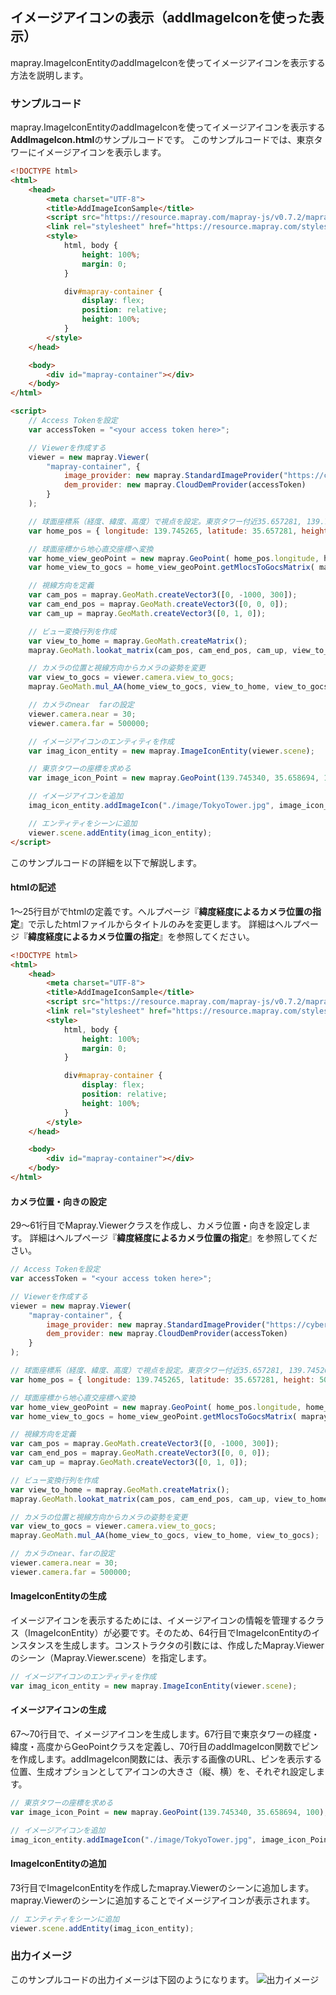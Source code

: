 ## イメージアイコンの表示（addImageIconを使った表示）

mapray.ImageIconEntityのaddImageIconを使ってイメージアイコンを表示する方法を説明します。

### サンプルコード
mapray.ImageIconEntityのaddImageIconを使ってイメージアイコンを表示する**AddImageIcon.html**のサンプルコードです。
このサンプルコードでは、東京タワーにイメージアイコンを表示します。

```HTML
<!DOCTYPE html>
<html>
    <head>
        <meta charset="UTF-8">
        <title>AddImageIconSample</title>
        <script src="https://resource.mapray.com/mapray-js/v0.7.2/mapray.js"></script>
        <link rel="stylesheet" href="https://resource.mapray.com/styles/v1/mapray.css">
        <style>
            html, body {
                height: 100%;
                margin: 0;
            }

            div#mapray-container {
                display: flex;
                position: relative;
                height: 100%;
            }
        </style>
    </head>

    <body>
        <div id="mapray-container"></div>
    </body>
</html>

<script>
    // Access Tokenを設定
    var accessToken = "<your access token here>";

    // Viewerを作成する
    viewer = new mapray.Viewer(
        "mapray-container", {
            image_provider: new mapray.StandardImageProvider("https://cyberjapandata.gsi.go.jp/xyz/seamlessphoto/", ".jpg", 256, 2, 18),
            dem_provider: new mapray.CloudDemProvider(accessToken)
        }
    );

    // 球面座標系（経度、緯度、高度）で視点を設定。東京タワー付近35.657281, 139.745265
    var home_pos = { longitude: 139.745265, latitude: 35.657281, height: 50 };

    // 球面座標から地心直交座標へ変換
    var home_view_geoPoint = new mapray.GeoPoint( home_pos.longitude, home_pos.latitude, home_pos.height );
    var home_view_to_gocs = home_view_geoPoint.getMlocsToGocsMatrix( mapray.GeoMath.createMatrix() );

    // 視線方向を定義
    var cam_pos = mapray.GeoMath.createVector3([0, -1000, 300]);
    var cam_end_pos = mapray.GeoMath.createVector3([0, 0, 0]);
    var cam_up = mapray.GeoMath.createVector3([0, 1, 0]);

    // ビュー変換行列を作成
    var view_to_home = mapray.GeoMath.createMatrix();
    mapray.GeoMath.lookat_matrix(cam_pos, cam_end_pos, cam_up, view_to_home);

    // カメラの位置と視線方向からカメラの姿勢を変更
    var view_to_gocs = viewer.camera.view_to_gocs;
    mapray.GeoMath.mul_AA(home_view_to_gocs, view_to_home, view_to_gocs);

    // カメラのnear  farの設定
    viewer.camera.near = 30;
    viewer.camera.far = 500000;

    // イメージアイコンのエンティティを作成
    var imag_icon_entity = new mapray.ImageIconEntity(viewer.scene);

    // 東京タワーの座標を求める
    var image_icon_Point = new mapray.GeoPoint(139.745340, 35.658694, 100);

    // イメージアイコンを追加
    imag_icon_entity.addImageIcon("./image/TokyoTower.jpg", image_icon_Point, { size: [300, 200] });

    // エンティティをシーンに追加
    viewer.scene.addEntity(imag_icon_entity);
</script>
```

このサンプルコードの詳細を以下で解説します。

#### htmlの記述
1～25行目がでhtmlの定義です。ヘルプページ『**緯度経度によるカメラ位置の指定**』で示したhtmlファイルからタイトルのみを変更します。
詳細はヘルプページ『**緯度経度によるカメラ位置の指定**』を参照してください。

```HTML
<!DOCTYPE html>
<html>
    <head>
        <meta charset="UTF-8">
        <title>AddImageIconSample</title>
        <script src="https://resource.mapray.com/mapray-js/v0.7.2/mapray.js"></script>
        <link rel="stylesheet" href="https://resource.mapray.com/styles/v1/mapray.css">
        <style>
            html, body {
                height: 100%;
                margin: 0;
            }

            div#mapray-container {
                display: flex;
                position: relative;
                height: 100%;
            }
        </style>
    </head>

    <body>
        <div id="mapray-container"></div>
    </body>
</html>
```

#### カメラ位置・向きの設定
29～61行目でMapray.Viewerクラスを作成し、カメラ位置・向きを設定します。
詳細はヘルプページ『**緯度経度によるカメラ位置の指定**』を参照してください。

```JavaScript
// Access Tokenを設定
var accessToken = "<your access token here>";

// Viewerを作成する
viewer = new mapray.Viewer(
    "mapray-container", {
        image_provider: new mapray.StandardImageProvider("https://cyberjapandata.gsi.go.jp/xyz/seamlessphoto/", ".jpg", 256, 2, 18),
        dem_provider: new mapray.CloudDemProvider(accessToken)
    }
);

// 球面座標系（経度、緯度、高度）で視点を設定。東京タワー付近35.657281, 139.745265
var home_pos = { longitude: 139.745265, latitude: 35.657281, height: 50 };

// 球面座標から地心直交座標へ変換
var home_view_geoPoint = new mapray.GeoPoint( home_pos.longitude, home_pos.latitude, home_pos.height );
var home_view_to_gocs = home_view_geoPoint.getMlocsToGocsMatrix( mapray.GeoMath.createMatrix() );

// 視線方向を定義
var cam_pos = mapray.GeoMath.createVector3([0, -1000, 300]);
var cam_end_pos = mapray.GeoMath.createVector3([0, 0, 0]);
var cam_up = mapray.GeoMath.createVector3([0, 1, 0]);

// ビュー変換行列を作成
var view_to_home = mapray.GeoMath.createMatrix();
mapray.GeoMath.lookat_matrix(cam_pos, cam_end_pos, cam_up, view_to_home);

// カメラの位置と視線方向からカメラの姿勢を変更
var view_to_gocs = viewer.camera.view_to_gocs;
mapray.GeoMath.mul_AA(home_view_to_gocs, view_to_home, view_to_gocs);

// カメラのnear、farの設定
viewer.camera.near = 30;
viewer.camera.far = 500000;
```

#### ImageIconEntityの生成
イメージアイコンを表示するためには、イメージアイコンの情報を管理するクラス（ImageIconEntity）が必要です。そのため、64行目でImageIconEntityのインスタンスを生成します。コンストラクタの引数には、作成したMapray.Viewerのシーン（Mapray.Viewer.scene）を指定します。

```JavaScript
// イメージアイコンのエンティティを作成
var imag_icon_entity = new mapray.ImageIconEntity(viewer.scene);
```

#### イメージアイコンの生成
67～70行目で、イメージアイコンを生成します。67行目で東京タワーの経度・緯度・高度からGeoPointクラスを定義し、70行目のaddImageIcon関数でピンを作成します。addImageIcon関数には、表示する画像のURL、ピンを表示する位置、生成オプションとしてアイコンの大きさ（縦、横）を、それぞれ設定します。

```JavaScript
// 東京タワーの座標を求める
var image_icon_Point = new mapray.GeoPoint(139.745340, 35.658694, 100);

// イメージアイコンを追加
imag_icon_entity.addImageIcon("./image/TokyoTower.jpg", image_icon_Point, { size: [300, 200] });
```

#### ImageIconEntityの追加
73行目でImageIconEntityを作成したmapray.Viewerのシーンに追加します。mapray.Viewerのシーンに追加することでイメージアイコンが表示されます。

```JavaScript
// エンティティをシーンに追加
viewer.scene.addEntity(imag_icon_entity);
```

### 出力イメージ
このサンプルコードの出力イメージは下図のようになります。
![出力イメージ](image/SampleImageAddImageIcon.png)
